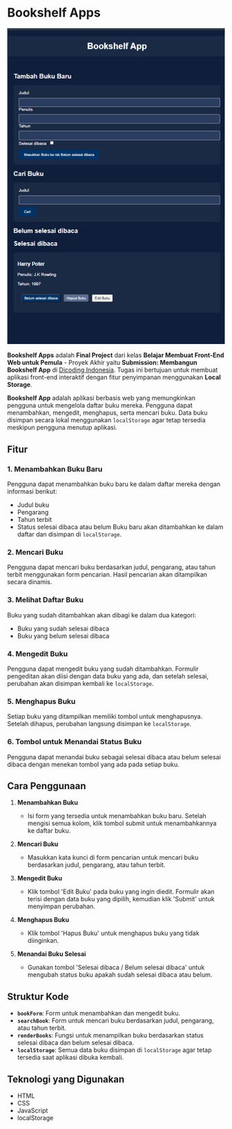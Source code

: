 # Bookshelf Apps

![Project Image](/images/bookshelfapp.png)

**Bookshelf Apps** adalah **Final Project** dari kelas **Belajar Membuat Front-End Web untuk Pemula** - Proyek Akhir yaitu **Submission: Membangun Bookshelf App** di [Dicoding Indonesia](https://www.dicoding.com/academies/315). Tugas ini bertujuan untuk membuat aplikasi front-end interaktif dengan fitur penyimpanan menggunakan **Local Storage**. 

**Bookshelf App** adalah aplikasi berbasis web yang memungkinkan pengguna untuk mengelola daftar buku mereka. Pengguna dapat menambahkan, mengedit, menghapus, serta mencari buku. Data buku disimpan secara lokal menggunakan `localStorage` agar tetap tersedia meskipun pengguna menutup aplikasi.

## Fitur

### 1. **Menambahkan Buku Baru**
   Pengguna dapat menambahkan buku baru ke dalam daftar mereka dengan informasi berikut:
   - Judul buku
   - Pengarang
   - Tahun terbit
   - Status selesai dibaca atau belum
   Buku baru akan ditambahkan ke dalam daftar dan disimpan di `localStorage`.

### 2. **Mencari Buku**
   Pengguna dapat mencari buku berdasarkan judul, pengarang, atau tahun terbit menggunakan form pencarian. Hasil pencarian akan ditampilkan secara dinamis.

### 3. **Melihat Daftar Buku**
   Buku yang sudah ditambahkan akan dibagi ke dalam dua kategori:
   - Buku yang sudah selesai dibaca
   - Buku yang belum selesai dibaca

### 4. **Mengedit Buku**
   Pengguna dapat mengedit buku yang sudah ditambahkan. Formulir pengeditan akan diisi dengan data buku yang ada, dan setelah selesai, perubahan akan disimpan kembali ke `localStorage`.

### 5. **Menghapus Buku**
   Setiap buku yang ditampilkan memiliki tombol untuk menghapusnya. Setelah dihapus, perubahan langsung disimpan ke `localStorage`.

### 6. **Tombol untuk Menandai Status Buku**
   Pengguna dapat menandai buku sebagai selesai dibaca atau belum selesai dibaca dengan menekan tombol yang ada pada setiap buku.

## Cara Penggunaan

1. **Menambahkan Buku**
   - Isi form yang tersedia untuk menambahkan buku baru. Setelah mengisi semua kolom, klik tombol submit untuk menambahkannya ke daftar buku.

2. **Mencari Buku**
   - Masukkan kata kunci di form pencarian untuk mencari buku berdasarkan judul, pengarang, atau tahun terbit.

3. **Mengedit Buku**
   - Klik tombol 'Edit Buku' pada buku yang ingin diedit. Formulir akan terisi dengan data buku yang dipilih, kemudian klik 'Submit' untuk menyimpan perubahan.

4. **Menghapus Buku**
   - Klik tombol 'Hapus Buku' untuk menghapus buku yang tidak diinginkan.

5. **Menandai Buku Selesai**
   - Gunakan tombol 'Selesai dibaca / Belum selesai dibaca' untuk mengubah status buku apakah sudah selesai dibaca atau belum.

## Struktur Kode

- **`bookForm`**: Form untuk menambahkan dan mengedit buku.
- **`searchBook`**: Form untuk mencari buku berdasarkan judul, pengarang, atau tahun terbit.
- **`renderBooks`**: Fungsi untuk menampilkan buku berdasarkan status selesai dibaca dan belum selesai dibaca.
- **`localStorage`**: Semua data buku disimpan di `localStorage` agar tetap tersedia saat aplikasi dibuka kembali.

## Teknologi yang Digunakan

- HTML
- CSS
- JavaScript
- localStorage
